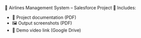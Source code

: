 🛫 Airlines Management System – Salesforce Project
📂 Includes:
- 📄 Project documentation (PDF)
- 🖼️ Output screenshots (PDF)
- 🎥 Demo video link (Google Drive)
